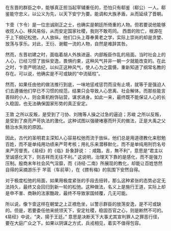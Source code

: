 在东晋的群臣之中，能够真正担当起宰辅重任的，恐怕只有郗鉴（郗公）一人。郗鉴能守忠义，以公义为先，以天下安宁为要。能调和大族矛盾，从而延续了晋朝。

卞壸（卞令）是一位忠诚刚正之士，也确实是朝廷所倚重的人物。但若要说他能够收揽人心、移风易俗，从而安定国家社稷，我则不敢苟同。
西晋的败亡，根源在于上下纲纪松弛，人人放纵。他们口头上尊奉黄老之学，实际上崇尚的却是贪婪、放荡与享乐。对此，王衍、谢鲲一流的人物，自然是难辞其咎。

然而，东晋初建之时，面临着胡人外族进逼、内部叛臣作乱的局面。当时社会上的人心，已经习惯了放纵安逸，畏惧约束，这种风气并非一朝一夕就能改变的。在此之时，卞壸严明法纪，以纠正这种风气，使人心为之震慑，重新知道了纲常名教的存在。可以说，他确实是不可或缺的“中流砥柱”。

然而，如果任由他的做法推行到底，一味地惩戒惩罚而没有止境，就等于是强迫人们去遵循他们早已不习惯的规范，结果只会导致人心思离、社会解体。而那些能言善辩的小人，则会乘机粉饰钻营，谋求进身。如此一来，最终既不能保证人心的长久稳固，也无法确保国家形势的真正安定。

王敦 之所以反叛，是受到了刁协、刘隗等人操之过急的逼迫；苏峻 之所以反叛，是受到了庾亮严苛执法的激化。这种试图以强硬堵塞而歼灭的做法，正是大禹之父鲧治水失败的原因。

因此，古代的圣明君主深知人心容易松弛而流于放纵，他们总是用道德教化来慰勉百姓，而不是单纯用功绩来严苛考核；用礼乐来潜移默化，而不是单纯用刑罚名号来严厉督责。《易经》的《临》卦象辞说：：咸臨，吉，無不利“，意思是“君主以至诚感化天下，则吉祥而无往不利。” 这说明，治理天下靠的是感化，而不是强力压制。殷商末年社会风气淫靡，而《诗经·二南》所展现的教化，却能让百姓悠然自得的采摘游乐于 芣苢（车前草），在《摽有梅》的氛围下安然自得。

对于极度松弛的局面，如果用极度紧张的手段去扭转，那么这种紧张的态势必定无法持久，最终又会回归到新一轮的松弛。这种做法，名义上是施行王道，实际上却是申不害、商鞅的法家酷政，最终不导致家国倾覆，几无可能。

所以说，像卞壸这样在朝堂之上正襟危坐，以警示群臣的放荡安逸，是不可或缺的。但是，若要委任他来统领天下，安定社稷，稳固百官之心，则是断然不可的。《易经》中说，“夬，揚于王廷。” 意思是决断天下大事尤其宣判罪人之罪恶行径，要在大庭广众之下。如果以阴谋之方式，兵戎相见，着实不值得包容。
